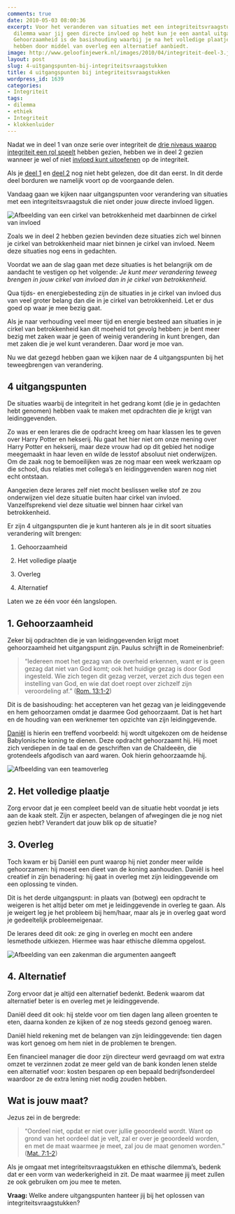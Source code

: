 ```yaml
---
comments: true
date: 2010-05-03 08:00:36
excerpt: Voor het veranderen van situaties met een integriteitsvraagstuk of ethisch
  dilemma waar jij geen directe invloed op hebt kun je een aantal uitgangspunten gebruiken.
  Gehoorzaamheid is de basishouding waarbij je na het volledige plaatje gezien te
  hebben door middel van overleg een alternatief aanbiedt.
image: http://www.geloofinjewerk.nl/images/2010/04/integriteit-deel-3.jpg
layout: post
slug: 4-uitgangspunten-bij-integriteitsvraagstukken
title: 4 uitgangspunten bij integriteitsvraagstukken
wordpress_id: 1639
categories:
- Integriteit
tags:
- dilemma
- ethiek
- Integriteit
- klokkenluider
---
```


Nadat we in deel 1 van onze serie over integriteit de [drie niveaus waarop integriteit een rol speelt](/2010/04/19/3-niveaus-van-integriteit/) hebben gezien, hebben we in deel 2 gezien wanneer je wel of niet [invloed kunt uitoefenen](/2010/04/26/hoe-je-integer-kunt-zijn-zonder-je-baan-te-verliezen/) op de integriteit.

Als je [deel 1](/2010/04/19/3-niveaus-van-integriteit/) en [deel 2](/2010/04/26/hoe-je-integer-kunt-zijn-zonder-je-baan-te-verliezen/) nog niet hebt gelezen, doe dit dan eerst. In dit derde deel borduren we namelijk voort op de voorgaande delen.

Vandaag gaan we kijken naar uitgangspunten voor verandering van situaties met een integriteitsvraagstuk die niet onder jouw directe invloed liggen.



![Afbeelding van een cirkel van betrokkenheid met daarbinnen de cirkel van invloed](http://www.geloofinjewerk.nl/images/2010/04/cirkel-invloed-betrokkenheid.png)

Zoals we in deel 2 hebben gezien bevinden deze situaties zich wel binnen je cirkel van betrokkenheid maar niet binnen je cirkel van invloed. Neem deze situaties nog eens in gedachten.

Voordat we aan de slag gaan met deze situaties is het belangrijk om de aandacht te vestigen op het volgende: _Je kunt meer verandering teweeg brengen in jouw cirkel van invloed dan in je cirkel van betrokkenheid._

Qua tijds- en energiebesteding zijn de situaties in je cirkel van invloed dus van veel groter belang dan die in je cirkel van betrokkenheid. Let er dus goed op waar je mee bezig gaat.

Als je naar verhouding veel meer tijd en energie besteed aan situaties in je cirkel van betrokkenheid kan dit moeheid tot gevolg hebben: je bent meer bezig met zaken waar je geen of weinig verandering in kunt brengen, dan met zaken die je wel kunt veranderen. Daar word je moe van.

Nu we dat gezegd hebben gaan we kijken naar de 4 uitgangspunten bij het teweegbrengen van verandering.


## 4 uitgangspunten


De situaties waarbij de integriteit in het gedrang komt (die je in gedachten hebt genomen) hebben vaak te maken met opdrachten die je krijgt van leidinggevenden.

Zo was er een lerares die de opdracht kreeg om haar klassen les te geven over Harry Potter en hekserij. Nu gaat het hier niet om onze mening over Harry Potter en hekserij, maar deze vrouw had op dit gebied het nodige meegemaakt in haar leven en wilde de lesstof absoluut niet onderwijzen. Om de zaak nog te bemoeilijken was ze nog maar een week werkzaam op die school, dus relaties met collega’s en leidinggevenden waren nog niet echt ontstaan.

Aangezien deze lerares zelf niet mocht beslissen welke stof ze zou onderwijzen viel deze situatie buiten haar cirkel van invloed. Vanzelfsprekend viel deze situatie wel binnen haar cirkel van betrokkenheid.

Er zijn 4 uitgangspunten die je kunt hanteren als je in dit soort situaties verandering wilt brengen:



	
  1. Gehoorzaamheid

	
  2. Het volledige plaatje

	
  3. Overleg

	
  4. Alternatief


Laten we ze één voor één langslopen.


## 1. Gehoorzaamheid


Zeker bij opdrachten die je van leidinggevenden krijgt moet gehoorzaamheid het uitgangspunt zijn. Paulus schrijft in de Romeinenbrief:


> “Iedereen moet het gezag van de overheid erkennen, want er is geen gezag dat niet van God komt; ook het huidige gezag is door God ingesteld. Wie zich tegen dit gezag verzet, verzet zich dus tegen een instelling van God, en wie dat doet roept over zichzelf zijn veroordeling af.” ([Rom. 13:1-2](http://www.biblija.net/biblija.cgi?m=rom+13%3A1-2&id42=0&id18=1&pos=0&l=nl&set=10))


Dit is de basishouding: het accepteren van het gezag van je leidinggevende en hem gehoorzamen omdat je daarmee God gehoorzaamt. Dat is het hart en de houding van een werknemer ten opzichte van zijn leidinggevende.

[Daniël](/2009/07/16/daniel-medewerker-van-het-jaar/) is hierin een treffend voorbeeld: hij wordt uitgekozen om de heidense Babylonische koning te dienen. Deze opdracht gehoorzaamt hij. Hij moet zich verdiepen in de taal en de geschriften van de Chaldeeën, die grotendeels afgodisch van aard waren. Ook hierin gehoorzaamde hij.

![Afbeelding van een teamoverleg](http://www.geloofinjewerk.nl/images/2010/05/overleg.jpg)



## 2. Het volledige plaatje


Zorg ervoor dat je een compleet beeld van de situatie hebt voordat je iets aan de kaak stelt. Zijn er aspecten, belangen of afwegingen die je nog niet gezien hebt? Verandert dat jouw blik op de situatie?


## 3. Overleg


Toch kwam er bij Daniël een punt waarop hij niet zonder meer wilde gehoorzamen: hij moest een dieet van de koning aanhouden. Daniël is heel creatief in zijn benadering: hij gaat in overleg met zijn leidinggevende om een oplossing te vinden.

Dit is het derde uitgangspunt: in plaats van (botweg) een opdracht te weigeren is het altijd beter om met je leidinggevende in overleg te gaan. Als je weigert leg je het probleem bij hem/haar, maar als je in overleg gaat word je gedeeltelijk probleemeigenaar.

De lerares deed dit ook: ze ging in overleg en mocht een andere lesmethode uitkiezen. Hiermee was haar ethische dilemma opgelost.

![Afbeelding van een zakenman die argumenten aangeeft](http://www.geloofinjewerk.nl/images/2010/05/argumenten.jpg)



## 4. Alternatief


Zorg ervoor dat je altijd een alternatief bedenkt. Bedenk waarom dat alternatief beter is en overleg met je leidinggevende.

Daniël deed dit ook: hij stelde voor om tien dagen lang alleen groenten te eten, daarna konden ze kijken of ze nog steeds gezond genoeg waren.

Daniël hield rekening met de belangen van zijn leidinggevende: tien dagen was kort genoeg om hem niet in de problemen te brengen.

Een financieel manager die door zijn directeur werd gevraagd om wat extra omzet te verzinnen zodat ze meer geld van de bank konden lenen stelde een alternatief voor: kosten besparen op een bepaald bedrijfsonderdeel waardoor ze de extra lening niet nodig zouden hebben.


## Wat is jouw maat?


Jezus zei in de bergrede:


> “Oordeel niet, opdat er niet over jullie geoordeeld wordt. Want op grond van het oordeel dat je velt, zal er over je geoordeeld worden, en met de maat waarmee je meet, zal jou de maat genomen worden.” ([Mat. 7:1-2](http://www.biblija.net/biblija.cgi?m=mt+7%3A1-2&id42=0&id18=1&pos=0&l=nl&set=10))


Als je omgaat met integriteitsvraagstukken en ethische dilemma’s, bedenk dat er een vorm van wederkerigheid in zit. De maat waarmee jij meet zullen ze ook gebruiken om jou mee te meten.

**Vraag:** Welke andere uitgangspunten hanteer jij bij het oplossen van integriteitsvraagstukken?

